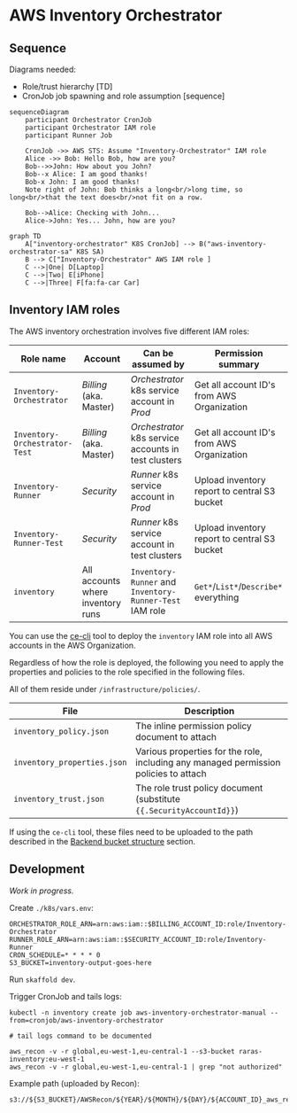 # AWS Inventory Orchestrator

## Sequence

Diagrams needed:

- Role/trust hierarchy [TD]
- CronJob job spawning and role assumption [sequence]

```mermaid
sequenceDiagram
    participant Orchestrator CronJob
    participant Orchestrator IAM role
    participant Runner Job

    CronJob ->> AWS STS: Assume "Inventory-Orchestrator" IAM role
    Alice ->> Bob: Hello Bob, how are you?
    Bob-->>John: How about you John?
    Bob--x Alice: I am good thanks!
    Bob-x John: I am good thanks!
    Note right of John: Bob thinks a long<br/>long time, so long<br/>that the text does<br/>not fit on a row.

    Bob-->Alice: Checking with John...
    Alice->John: Yes... John, how are you?
```

```mermaid
graph TD
    A["inventory-orchestrator" K8S CronJob] --> B("aws-inventory-orchestrator-sa" K8S SA)
    B --> C["Inventory-Orchestrator" AWS IAM role ]
    C -->|One| D[Laptop]
    C -->|Two| E[iPhone]
    C -->|Three| F[fa:fa-car Car]
```

## Inventory IAM roles

The AWS inventory orchestration involves five different IAM roles:

| Role name                     | Account                           | Can be assumed by                                       | Permission summary                           |
| ----------------------------- | --------------------------------- | ------------------------------------------------------- | -------------------------------------------- |
| `Inventory-Orchestrator`      | *Billing* (aka. Master)           | *Orchestrator* k8s service account in *Prod*            | Get all account ID's from AWS Organization   |
| `Inventory-Orchestrator-Test` | *Billing* (aka. Master)           | *Orchestrator* k8s service accounts in test clusters    | Get all account ID's from AWS Organization   |
| `Inventory-Runner`            | *Security*                        | *Runner* k8s service account in *Prod*                  | Upload inventory report to central S3 bucket |
| `Inventory-Runner-Test`       | *Security*                        | *Runner* k8s service account in test clusters           | Upload inventory report to central S3 bucket |
| `inventory`                   | All accounts where inventory runs | `Inventory-Runner` and `Inventory-Runner-Test` IAM role | `Get*`/`List*`/`Describe*` everything        |

You can use the [ce-cli](https://github.com/dfds/ce-cli) tool to deploy the `inventory` IAM role into all AWS accounts in the AWS Organization.

Regardless of how the role is deployed, the following you need to apply the properties and policies to the role specified in the following files.

All of them reside under `/infrastructure/policies/`.

| File                        | Description                                                                          |
| --------------------------- | ------------------------------------------------------------------------------------ |
| `inventory_policy.json`     | The inline permission policy document to attach                                      |
| `inventory_properties.json` | Various properties for the role, including any managed permission policies to attach |
| `inventory_trust.json`      | The role trust policy document (substitute `{{.SecurityAccountId}}`)                 |

If using the `ce-cli` tool, these files need to be uploaded to the path described in the [Backend bucket structure](https://github.com/dfds/ce-cli#backend-bucket-structure) section.

## Development

*Work in progress.*

Create `./k8s/vars.env`:

```env
ORCHESTRATOR_ROLE_ARN=arn:aws:iam::$BILLING_ACCOUNT_ID:role/Inventory-Orchestrator
RUNNER_ROLE_ARN=arn:aws:iam::$SECURITY_ACCOUNT_ID:role/Inventory-Runner
CRON_SCHEDULE=* * * * 0
S3_BUCKET=inventory-output-goes-here
```

Run `skaffold dev`.

Trigger CronJob and tails logs:

```
kubectl -n inventory create job aws-inventory-orchestrator-manual --from=cronjob/aws-inventory-orchestrator

# tail logs command to be documented
```

```
aws_recon -v -r global,eu-west-1,eu-central-1 --s3-bucket raras-inventory:eu-west-1
aws_recon -v -r global,eu-west-1,eu-central-1 | grep "not authorized"
```

Example path (uploaded by Recon):

```
s3://${S3_BUCKET}/AWSRecon/${YEAR}/${MONTH}/${DAY}/${ACCOUNT_ID}_aws_recon_1649767394.json.gz
```
